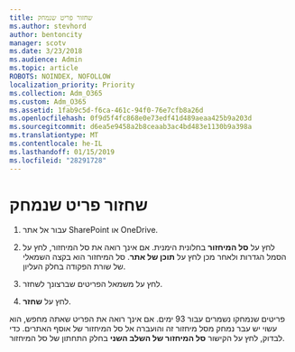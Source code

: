 ```yaml
---
title: שחזור פריט שנמחק
ms.author: stevhord
author: bentoncity
manager: scotv
ms.date: 3/23/2018
ms.audience: Admin
ms.topic: article
ROBOTS: NOINDEX, NOFOLLOW
localization_priority: Priority
ms.collection: Adm_O365
ms.custom: Adm_O365
ms.assetid: 1fab9c5d-f6ca-461c-94f0-76e7cfb8a26d
ms.openlocfilehash: 0f9d5f4fc868e0e73edf41d489aeaa425b9a203d
ms.sourcegitcommit: d6ea5e9458a2b8ceaab3ac4bd483e1130b9a398a
ms.translationtype: MT
ms.contentlocale: he-IL
ms.lasthandoff: 01/15/2019
ms.locfileid: "28291728"
---
```

# <a name="restore-a-deleted-item"></a>שחזור פריט שנמחק

1. עבור אל אתר SharePoint או OneDrive.
    
2. לחץ על **סל המיחזור** בחלונית הימנית. אם אינך רואה את סל המיחזור, לחץ על הסמל הגדרות ולאחר מכן לחץ על **תוכן של אתר**. סל המיחזור הוא בקצה השמאלי של שורת הפקודה בחלק העליון.
    
3. לחץ על משמאל הפריטים שברצונך לשחזר.
    
4. לחץ על **שחזר**.
    
פריטים שנמחקו נשמרים עבור 93 ימים. אם אינך רואה את הפריט שאתה מחפש, הוא עשוי יש עבר נמחק מסל מיחזור זה והועברה אל סל המיחזור של אוסף האתרים. כדי לבדוק, לחץ על הקישור **סל המיחזור של השלב השני** בחלק התחתון של סל המיחזור. 
  


